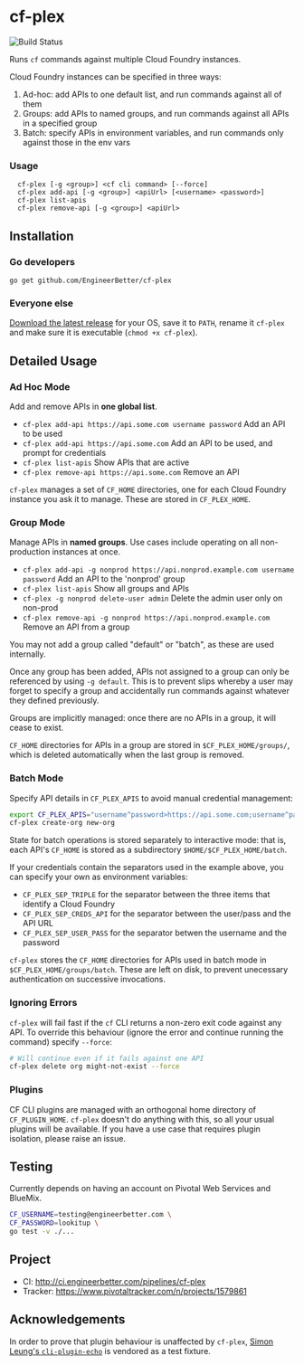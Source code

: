 # cf-plex

![Build Status](http://ci.engineerbetter.com/api/v1/pipelines/cf-plex/jobs/test/badge)

Runs `cf` commands against multiple Cloud Foundry instances.

Cloud Foundry instances can be specified in three ways:

1. Ad-hoc: add APIs to one default list, and run commands against all of them
1. Groups: add APIs to named groups, and run commands against all APIs in a specified group
1. Batch: specify APIs in environment variables, and run commands only against those in the env vars

### Usage

```
  cf-plex [-g <group>] <cf cli command> [--force]
  cf-plex add-api [-g <group>] <apiUrl> [<username> <password>]
  cf-plex list-apis
  cf-plex remove-api [-g <group>] <apiUrl>
```

## Installation

### Go developers

```
go get github.com/EngineerBetter/cf-plex
```

### Everyone else

[Download the latest release](https://github.com/EngineerBetter/cf-plex/releases/latest) for your OS, save it to `PATH`, rename it `cf-plex` and make sure it is executable (`chmod +x cf-plex`).

## Detailed Usage

### Ad Hoc Mode

Add and remove APIs in **one global list**.

* `cf-plex add-api https://api.some.com username password` Add an API to be used
* `cf-plex add-api https://api.some.com` Add an API to be used, and prompt for credentials
* `cf-plex list-apis` Show APIs that are active
* `cf-plex remove-api https://api.some.com` Remove an API

`cf-plex` manages a set of `CF_HOME` directories, one for each Cloud Foundry instance you ask it to manage. These are stored in `CF_PLEX_HOME`.

### Group Mode

Manage APIs in **named groups**. Use cases include operating on all non-production instances at once.

* `cf-plex add-api -g nonprod https://api.nonprod.example.com username password` Add an API to the 'nonprod' group
* `cf-plex list-apis` Show all groups and APIs
* `cf-plex -g nonprod delete-user admin` Delete the admin user only on non-prod
* `cf-plex remove-api -g nonprod https://api.nonprod.example.com` Remove an API from a group

You may not add a group called "default" or "batch", as these are used internally.

Once any group has been added, APIs not assigned to a group can only be referenced by using `-g default`. This is to prevent slips whereby a user may forget to specify a group and accidentally run commands against whatever they defined previously.

Groups are implicitly managed: once there are no APIs in a group, it will cease to exist.

`CF_HOME` directories for APIs in a group are stored in `$CF_PLEX_HOME/groups/`, which is deleted automatically when the last group is removed.

### Batch Mode

Specify API details in `CF_PLEX_APIS` to avoid manual credential management:

```bash
export CF_PLEX_APIS="username^password>https://api.some.com;username^password>https://api.another.com"
cf-plex create-org new-org
```

State for batch operations is stored separately to interactive mode: that is, each API's `CF_HOME` is stored as a subdirectory `$HOME/$CF_PLEX_HOME/batch`. 

If your credentials contain the separators used in the example above, you can specify your own as environment variables:

* `CF_PLEX_SEP_TRIPLE` for the separator between the three items that identify a Cloud Foundry
* `CF_PLEX_SEP_CREDS_API` for the separator between the user/pass and the API URL
* `CF_PLEX_SEP_USER_PASS` for the separator betwen the username and the password

`cf-plex` stores the `CF_HOME` directories for APIs used in batch mode in `$CF_PLEX_HOME/groups/batch`. These are left on disk, to prevent unecessary authentication on successive invocations.

### Ignoring Errors

`cf-plex` will fail fast if the `cf` CLI returns a non-zero exit code against any API. To override this behaviour (ignore the error and continue running the command) specify `--force`:

```bash
# Will continue even if it fails against one API
cf-plex delete org might-not-exist --force
```

### Plugins

CF CLI plugins are managed with an orthogonal home directory of `CF_PLUGIN_HOME`. `cf-plex` doesn't do anything with this, so all your usual plugins will be available. If you have a use case that requires plugin isolation, please raise an issue.

## Testing

Currently depends on having an account on Pivotal Web Services and BlueMix.

```bash
CF_USERNAME=testing@engineerbetter.com \
CF_PASSWORD=lookitup \
go test -v ./...
```

## Project

* CI: http://ci.engineerbetter.com/pipelines/cf-plex
* Tracker: https://www.pivotaltracker.com/n/projects/1579861

## Acknowledgements

In order to prove that plugin behaviour is unaffected by `cf-plex`, [Simon Leung's `cli-plugin-echo`](https://github.com/simonleung8/cli-plugin-echo) is vendored as a test fixture. 
